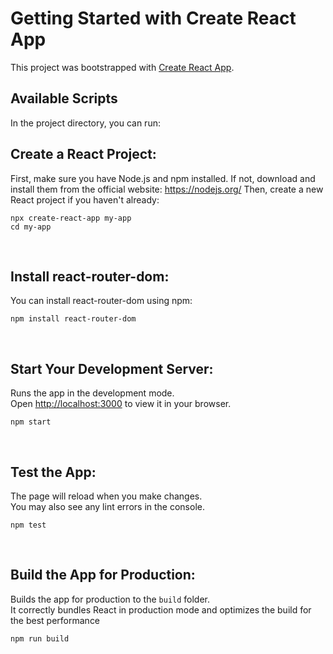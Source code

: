 <h1> Getting Started with Create React App </h1>

This project was bootstrapped with [Create React App](https://github.com/facebook/create-react-app).

## Available Scripts

In the project directory, you can run:


## Create a React Project:
First, make sure you have Node.js and npm installed. If not, download and install them from the official website: https://nodejs.org/
Then, create a new React project if you haven't already:
```
npx create-react-app my-app
cd my-app
```
<br>

## Install react-router-dom:
You can install react-router-dom using npm:
```
npm install react-router-dom
```
<br>

## Start Your Development Server:
Runs the app in the development mode.\
Open [http://localhost:3000](http://localhost:3000) to view it in your browser.
```
npm start
```
<br>

## Test the App:
The page will reload when you make changes.\
You may also see any lint errors in the console.

```
npm test
```

<br>

## Build the App for Production:
Builds the app for production to the `build` folder.\
It correctly bundles React in production mode and optimizes the build for the best performance
```
npm run build
````



